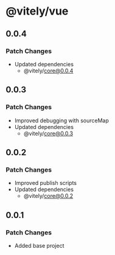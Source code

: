 # @vitely/vue

## 0.0.4

### Patch Changes

-   Updated dependencies
    -   @vitely/core@0.0.4

## 0.0.3

### Patch Changes

-   Improved debugging with sourceMap
-   Updated dependencies
    -   @vitely/core@0.0.3

## 0.0.2

### Patch Changes

-   Improved publish scripts
-   Updated dependencies
    -   @vitely/core@0.0.2

## 0.0.1

### Patch Changes

-   Added base project
